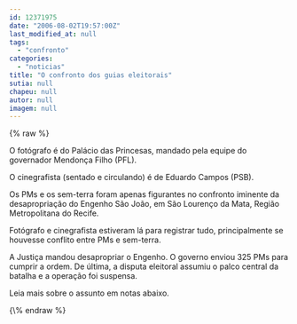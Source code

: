 ```yaml
---
id: 12371975
date: "2006-08-02T19:57:00Z"
last_modified_at: null
tags:
  - "confronto"
categories:
  - "noticias"
title: "O confronto dos guias eleitorais"
sutia: null
chapeu: null
autor: null
imagem: null
---
```

{\% raw %}
<p><P>O fotógrafo é do Palácio das Princesas, mandado pela equipe do governador Mendonça Filho (PFL).</P></p>
<p><P>O cinegrafista (sentado e circulando) é de Eduardo Campos (PSB).</P></p>
<p><P>Os PMs e os sem-terra foram apenas figurantes no confronto iminente da desapropriação do Engenho São João, em São Lourenço da Mata, Região Metropolitana do Recife.</P></p>
<p><P>Fotógrafo e cinegrafista estiveram lá para registrar tudo, principalmente se houvesse conflito entre PMs e sem-terra.</P></p>
<p><P>A Justiça mandou desapropriar o Engenho. O governo enviou 325 PMs para cumprir a ordem. De última,&nbsp;a disputa eleitoral assumiu o palco central da batalha e a operação foi suspensa.</P></p>
<p><P>Leia mais sobre o assunto em notas abaixo.</P> </p>
{\% endraw %}